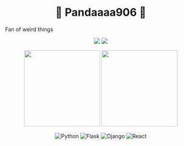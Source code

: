 <h1 align="center">🐼 Pandaaaa906 🐼</h1>
<p>Fan of weird things</p>
<div align="center">

[![](https://img.shields.io/badge/telegram-D14836?color=2CA5E0&style=for-the-badge&logo=telegram&logoColor=white)](https://t.me/pandaaaa906)
[![](https://img.shields.io/badge/twitter-%231DA1F2.svg?&style=for-the-badge&logo=twitter&logoColor=white)](https://twitter.com/pandaaaa906)

</div>

<p align="center">
  <img height="200" src="https://github-readme-stats.vercel.app/api/top-langs/?username=pandaaaa906&theme=dracula&show_icons=true" />
  <img height="200" src="https://github-readme-stats.vercel.app/api?username=pandaaaa906&show_icons=true&theme=dracula&include_all_commits=true" />
</p>

<div align="center">
  
![Python](https://img.shields.io/badge/-Python-%233776ab?logo=python&style=for-the-badge&logoColor=white)
![Flask](https://img.shields.io/badge/-Flask-%23eeeeee?logo=flask&style=for-the-badge&logoColor=black)
![Django](https://img.shields.io/badge/-Django-%23092E20?logo=django&style=for-the-badge&logoColor=white)
![React](https://img.shields.io/badge/-React-%2357d8fb?logo=react&style=for-the-badge&logoColor=white)

</div>

<!--
- 🔭 I’m currently working on ...
- 🌱 I’m currently learning ...
- 👯 I’m looking to collaborate on ...
- 🤔 I’m looking for help with ...
- 💬 Ask me about ...
- 📫 How to reach me: ...
- 😄 Pronouns: ...
- ⚡ Fun fact: ...
-->
